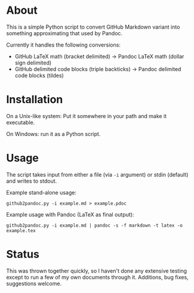 
# About

This is a simple Python script to convert GitHub Markdown variant into something approximating that used by Pandoc.

Currently it handles the following conversions:
 
- GitHub LaTeX math (bracket delimited) → Pandoc LaTeX math (dollar sign delimited)
- GitHub delimited code blocks (triple backticks) → Pandoc delimited code blocks (tildes)

# Installation

On a Unix-like system: Put it somewhere in your path and make it executable.

On Windows: run it as a Python script.

# Usage

The script takes input from either a file (via `-i` argument) or stdin (default) and writes to stdout.

Example stand-alone usage:

    github2pandoc.py -i example.md > example.pdoc

Example usage with Pandoc (LaTeX as final output):

    github2pandoc.py -i example.md | pandoc -s -f markdown -t latex -o example.tex
    

# Status

This was thrown together quickly, so I haven't done any extensive testing except to run a few of my own documents through it. Additions, bug fixes, suggestions welcome.